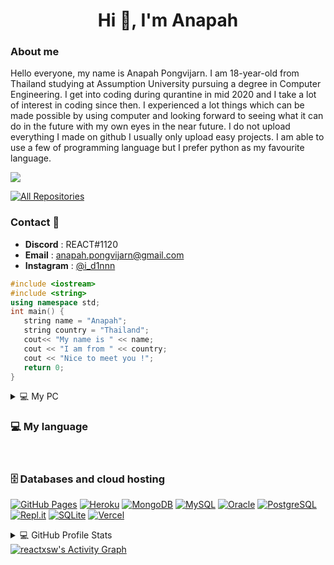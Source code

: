<h1 align="center">Hi 👋, I'm Anapah</h1>

### About me</b>
<p>Hello everyone, my name is Anapah Pongvijarn. I am 18-year-old from Thailand studying at Assumption University pursuing a degree in Computer Engineering. I get into coding during qurantine in mid 2020 and I take a lot of interest in coding since then. I experienced a lot things which can be made possible by using computer and looking forward to seeing what it can do in the future with my own eyes in the near future. I do not upload everything I made on github I usually only upload easy projects. I am able to use a few of programming language but I prefer python as my favourite language.</p>
<p align="left"> <img src="https://komarev.com/ghpvc/?username=reactxsw&label=Profile%20views&color=0e75b6&style=flat"/> </p>
<p align="left">
  <a href="https://github.com/reactxsw?tab=repositories&sort=stargazers"><img alt="All Repositories" title="All Repositories" src="https://custom-icon-badges.herokuapp.com/badge/-All%20Repos-2962FF?style=for-the-badge&logoColor=white&logo=repo"/></a>
</p>

### Contact 🚀
- <b>Discord</b> : REACT#1120
- <b>Email</b> : anapah.pongvijarn@gmail.com
- <b>Instagram</b> : <a href="https://www.instagram.com/i_d1nnn/">@i_d1nnn</a>
  
```c++
#include <iostream>
#include <string>
using namespace std;
int main() { 
   string name = "Anapah";
   string country = "Thailand";
   cout<< "My name is " << name;
   cout << "I am from " << country;
   cout << "Nice to meet you !";
   return 0;
}
```
<details>
   <summary>💻 My PC</summary>
GeForce RTX 2060 GAMING Z 6G
<br>
Intel Core i5-9400F @2.90GHz
<br>
Corsair RAM DDR4(2666) 8GB Vengeance LPX Black *2
<br>
Msi B360M PRO-VDH
<br>
Microsoft Windows 10 Pro x64
<br>
Nubwo MAIDEN NPC-317
</details>

### 💻 My language
<p>
   <a href="#"><img alt="" src="https://img.shields.io/badge/-Python-05122A?style=flat&logo=python"/></a>
   <a href="#"><img alt="" src="https://img.shields.io/badge/-JavaScript-05122A?style=flat&logo=javascript"/></a>
   <a href="#"><img alt="" src="https://img.shields.io/badge/-Java-05122A?style=flat&logo=Java&logoColor=FFA518"/></a>
   <a href="#"><img alt="" src="https://img.shields.io/badge/-C++-05122A?style=flat&logo=C%2B%2B&logoColor=00599C"/></a>
   <a href="#"><img alt="" src="https://img.shields.io/badge/-React-05122A?style=flat&logo=react"/></a>
   <a href="#"><img alt="" src="https://img.shields.io/badge/-Node.js-05122A?style=flat&logo=node.js"/></a>
   <a href="#"><img alt="" src="https://img.shields.io/badge/-Bootstrap-05122A?style=flat&logo=bootstrap&logoColor=563D7C"/></a>
   <a href="#"><img alt="" src="https://img.shields.io/badge/-HTML-05122A?style=flat&logo=HTML5"/></a>
   <a href="#"><img alt="" src="https://img.shields.io/badge/-CSS-05122A?style=flat&logo=CSS3&logoColor=1572B6"/></a>
   <a href="#"><img alt="" src="https://img.shields.io/badge/-GitHub-05122A?style=flat&logo=github"/></a>
   <a href="#"><img alt="" src="https://img.shields.io/badge/php-05122A?style=flat&logo=php"></a>
</p>

### 🗄️ Databases and cloud hosting
<p>
   <a href="#"><img alt="GitHub Pages" src="https://img.shields.io/badge/GitHub%20Pages-327FC7.svg?logo=github&logoColor=white"></a>
   <a href="#"><img alt="Heroku" src="https://img.shields.io/badge/Heroku-430098.svg?logo=heroku&logoColor=white"></a>
   <a href="#"><img alt="MongoDB" src ="https://img.shields.io/badge/MongoDB-4ea94b.svg?logo=mongodb&logoColor=white"></a>
   <a href="#"><img alt="MySQL" src="https://img.shields.io/badge/MySQL-00f.svg?logo=mysql&logoColor=white"></a>
   <a href="#"><img alt="Oracle" src ="https://img.shields.io/badge/Oracle-F00000.svg?logo=oracle&logoColor=white"></a>
   <a href="#"><img alt="PostgreSQL" src ="https://img.shields.io/badge/PostgreSQL-316192.svg?logo=postgresql&logoColor=white"></a>
   <a href="#"><img alt="Repl.it" src="https://img.shields.io/badge/Repl.it-0D101E.svg?logo=Replit&logoColor=white"></a>
   <a href="#"><img alt="SQLite" src ="https://img.shields.io/badge/SQLite-07405e.svg?logo=sqlite&logoColor=white"></a>
   <a href="#"><img alt="Vercel" src="https://img.shields.io/badge/Vercel-000000.svg?logo=vercel&logoColor=white"></a>
</p>
<details>
   <summary>💻 GitHub Profile Stats</summary>
   <br/>
   <img alt="reactxsw's Github Stats" src="https://denvercoder1-github-readme-stats.vercel.app/api/?username=reactxsw&show_icons=true&count_private=true&theme=react&hide_border=true&bg_color=1F222E&title_color=F85D7F&icon_color=F8D866" height="192px"/>
   <img alt="reactxsw's Top Languages" src="https://github-readme-stats.vercel.app/api/top-langs/?username=reactxsw&langs_count=8&layout=compact&theme=react&hide_border=true&bg_color=1F222E&title_color=F85D7F&icon_color=F8D866&hide=Jupyter%20Notebook" height="192px"/>
   <br/>
</details>
<a href="https://github.com/reactxsw/github-readme-activity-graph"><img alt="reactxsw's Activity Graph" src="https://activity-graph.herokuapp.com/graph?username=reactxsw&theme=nord">
